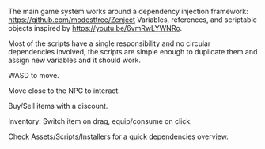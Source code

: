 The main game system works around a dependency injection framework: https://github.com/modesttree/Zenject
Variables, references, and scriptable objects inspired by https://youtu.be/6vmRwLYWNRo.

Most of the scripts have a single responsibility and no circular dependencies involved, the scripts are simple enough to duplicate them and assign new variables and it should work.

WASD to move.

Move close to the NPC to interact.

Buy/Sell items with a discount.

Inventory: Switch item on drag, equip/consume on click.

Check Assets/Scripts/Installers for a quick dependencies overview.
